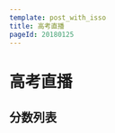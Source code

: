 ```yaml
---
template: post_with_isso
title: 高考直播
pageId: 20180125
---
```


# 高考直播

## 分数列表

<canvas id="scoreChart"></canvas>
<script src="https://cdn.bootcss.com/Chart.js/2.7.1/Chart.bundle.min.js"></script>
<script src="control.js"></script>